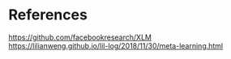 # References  
https://github.com/facebookresearch/XLM  
https://lilianweng.github.io/lil-log/2018/11/30/meta-learning.html